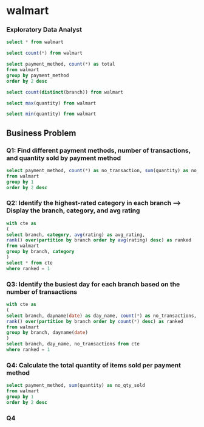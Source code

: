 # walmart

### Exploratory Data Analyst
```sql
select * from walmart

select count(*) from walmart

select payment_method, count(*) as total
from walmart
group by payment_method
order by 2 desc

select count(distinct(branch)) from walmart

select max(quantity) from walmart

select min(quantity) from walmart
```

## Business Problem

### Q1: Find different payment methods, number of transactions, and quantity sold by payment method

```sql
select payment_method, count(*) as no_transaction, sum(quantity) as no_qty_sold
from walmart
group by 1
order by 2 desc
```

### Q2: Identify the highest-rated category in each branch --> Display the branch, category, and avg rating

```sql
with cte as
(
select branch, category, avg(rating) as avg_rating,
rank() over(partition by branch order by avg(rating) desc) as ranked
from walmart
group by branch, category
)
select * from cte
where ranked = 1
```

### Q3: Identify the busiest day for each branch based on the number of transactions
```sql
with cte as
(
select branch, dayname(date) as day_name, count(*) as no_transactions,
rank() over(partition by branch order by count(*) desc) as ranked
from walmart
group by branch, dayname(date)
)
select branch, day_name, no_transactions from cte
where ranked = 1
```

### Q4: Calculate the total quantity of items sold per payment method
```sql
select payment_method, sum(quantity) as no_qty_sold
from walmart
group by 1
order by 2 desc
```

### Q4
